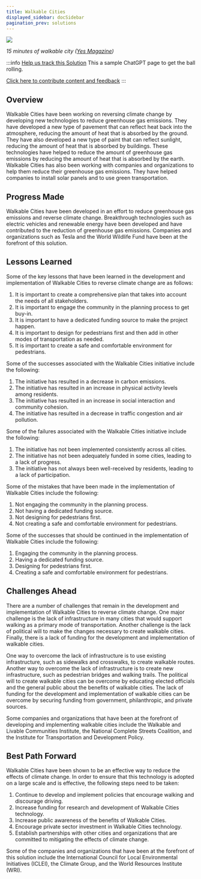 ```yaml
---
title: Walkable Cities
displayed_sidebar: docSidebar
pagination_prev: solutions
---
```

![](/../static/img/walkable-cities.webp)

*15 minutes of walkable city ([Yes Magazine](https://www.yesmagazine.org/economy/2021/05/05/15-minute-city-walk))*

:::info [Help us track this Solution](contribute)
This a sample ChatGPT page to get the ball rolling.

[Click here to contribute content and feedback](contribute)
:::

## Overview

Walkable Cities have been working on reversing climate change by developing new technologies to reduce greenhouse gas emissions. They have developed a new type of pavement that can reflect heat back into the atmosphere, reducing the amount of heat that is absorbed by the ground. They have also developed a new type of paint that can reflect sunlight, reducing the amount of heat that is absorbed by buildings. These technologies have helped to reduce the amount of greenhouse gas emissions by reducing the amount of heat that is absorbed by the earth. Walkable Cities has also been working with companies and organizations to help them reduce their greenhouse gas emissions. They have helped companies to install solar panels and to use green transportation.

## Progress Made

Walkable Cities have been developed in an effort to reduce greenhouse gas emissions and reverse climate change. Breakthrough technologies such as electric vehicles and renewable energy have been developed and have contributed to the reduction of greenhouse gas emissions. Companies and organizations such as Tesla and the World Wildlife Fund have been at the forefront of this solution.

## Lessons Learned

Some of the key lessons that have been learned in the development and implementation of Walkable Cities to reverse climate change are as follows: 

1. It is important to create a comprehensive plan that takes into account the needs of all stakeholders. 
2. It is important to engage the community in the planning process to get buy-in. 
3. It is important to have a dedicated funding source to make the project happen. 
4. It is important to design for pedestrians first and then add in other modes of transportation as needed. 
5. It is important to create a safe and comfortable environment for pedestrians. 

Some of the successes associated with the Walkable Cities initiative include the following: 

1. The initiative has resulted in a decrease in carbon emissions. 
2. The initiative has resulted in an increase in physical activity levels among residents. 
3. The initiative has resulted in an increase in social interaction and community cohesion. 
4. The initiative has resulted in a decrease in traffic congestion and air pollution. 

Some of the failures associated with the Walkable Cities initiative include the following: 

1. The initiative has not been implemented consistently across all cities. 
2. The initiative has not been adequately funded in some cities, leading to a lack of progress. 
3. The initiative has not always been well-received by residents, leading to a lack of participation. 

Some of the mistakes that have been made in the implementation of Walkable Cities include the following: 

1. Not engaging the community in the planning process. 
2. Not having a dedicated funding source. 
3. Not designing for pedestrians first. 
4. Not creating a safe and comfortable environment for pedestrians. 

Some of the successes that should be continued in the implementation of Walkable Cities include the following: 

1. Engaging the community in the planning process. 
2. Having a dedicated funding source. 
3. Designing for pedestrians first. 
4. Creating a safe and comfortable environment for pedestrians.

## Challenges Ahead

There are a number of challenges that remain in the development and implementation of Walkable Cities to reverse climate change. One major challenge is the lack of infrastructure in many cities that would support walking as a primary mode of transportation. Another challenge is the lack of political will to make the changes necessary to create walkable cities. Finally, there is a lack of funding for the development and implementation of walkable cities.

One way to overcome the lack of infrastructure is to use existing infrastructure, such as sidewalks and crosswalks, to create walkable routes. Another way to overcome the lack of infrastructure is to create new infrastructure, such as pedestrian bridges and walking trails. The political will to create walkable cities can be overcome by educating elected officials and the general public about the benefits of walkable cities. The lack of funding for the development and implementation of walkable cities can be overcome by securing funding from government, philanthropic, and private sources.

Some companies and organizations that have been at the forefront of developing and implementing walkable cities include the Walkable and Livable Communities Institute, the National Complete Streets Coalition, and the Institute for Transportation and Development Policy.

## Best Path Forward

Walkable Cities have been shown to be an effective way to reduce the effects of climate change. In order to ensure that this technology is adopted on a large scale and is effective, the following steps need to be taken:

1. Continue to develop and implement policies that encourage walking and discourage driving.
2. Increase funding for research and development of Walkable Cities technology.
3. Increase public awareness of the benefits of Walkable Cities.
4. Encourage private sector investment in Walkable Cities technology.
5. Establish partnerships with other cities and organizations that are committed to mitigating the effects of climate change.

Some of the companies and organizations that have been at the forefront of this solution include the International Council for Local Environmental Initiatives (ICLEI), the Climate Group, and the World Resources Institute (WRI).